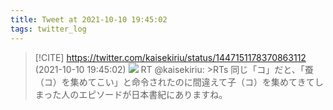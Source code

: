 ```yaml
---
title: Tweet at 2021-10-10 19:45:02
tags: twitter_log
---
```


> [!CITE] https://twitter.com/kaisekiriu/status/1447151178370863112 (2021-10-10 19:45:02)
> ![](https://twitter.com/kaisekiriu/status/1447151178370863112)
> RT @kaisekiriu: &gt;RTs
> 同じ「コ」だと、「蚕（コ）を集めてこい」と命令されたのに間違えて子（コ）を集めてきてしまった人のエピソードが日本書紀にありますね。
